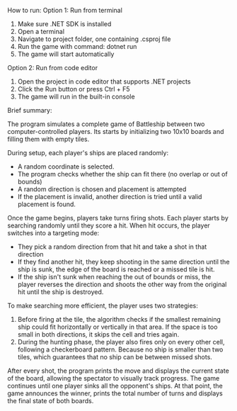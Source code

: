 How to run:
Option 1: Run from terminal 
1. Make sure .NET SDK is installed
2. Open a terminal
3. Navigate to project folder, one containing .csproj file
4. Run the game with command: dotnet run
5. The game will start automatically

Option 2: Run from code editor
1. Open the project in code editor that supports .NET projects
2. Click the Run button or press Ctrl + F5
3. The game will run in the built-in console

Brief summary:

The program simulates a complete game of Battleship between two computer-controlled players.
Its starts by initializing two 10x10 boards and filling them with empty tiles.

During setup, each player's ships are placed randomly:
- A random coordinate is selected.
- The program checks whether the ship can fit there (no overlap or out of bounds)
- A random direction is chosen and placement is attempted
- If the placement is invalid, another direction is tried until a valid placement is found.

Once the game begins, players take turns firing shots.
Each player starts by searching randomly until they score a hit.
When hit occurs, the player switches into a targeting mode:
- They pick a random direction from that hit and take a shot in that direction
- If they find another hit, they keep shooting in the same direction until the ship is sunk, the edge of the board is reached or a missed tile is hit.
- If the ship isn't sunk when reaching the out of bounds or miss, the player reverses the direction and shoots the other way from the original hit until the ship is destroyed.

To make searching more efficient, the player uses two strategies:
1. Before firing at the tile, the algorithm checks if the smallest remaining ship could fit horizontally or vertically in that area. If the space is too small in both directions, it skips the cell and tries again.
2. During the hunting phase, the player also fires only on every other cell, following a checkerboard pattern. Because no ship is smaller than two tiles, which guarantees that no ship can be between missed shots.

After every shot, the program prints the move and displays the current state of the board, allowing the spectator to visually track progress.
The game continues until one player sinks all the opponent's ships.
At that point, the game announces the winner, prints the total number of turns and displays the final state of both boards.

